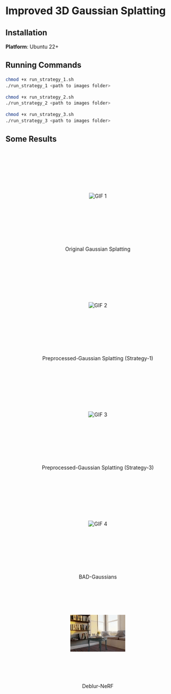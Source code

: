 #  Improved 3D Gaussian Splatting


## Installation

**Platform**: Ubuntu 22+


## Running Commands
```bash
chmod +x run_strategy_1.sh
./run_strategy_1 <path to images folder>
```


```bash
chmod +x run_strategy_2.sh
./run_strategy_2 <path to images folder>
```


```bash
chmod +x run_strategy_3.sh
./run_strategy_3 <path to images folder>
```


## Some Results
<div style="display: grid; grid-template-columns: repeat(auto-fit, minmax(250px, 1fr)); gap: 20px; max-width: 1200px; margin: 0 auto;">
  <figure style="margin: 0; text-align: center; display: flex; flex-direction: column; justify-content: space-between;">
    <div style="flex-grow: 1; display: flex; align-items: center; justify-content: center; min-height: 250px;">
      <img src="some_results/original_gs.gif" alt="GIF 1" style="max-width: 100%; max-height: 100%; object-fit: contain;">
    </div>
    <figcaption style="margin-top: 10px;">Original Gaussian Splatting</figcaption>
  </figure>
  <figure style="margin: 0; text-align: center; display: flex; flex-direction: column; justify-content: space-between;">
    <div style="flex-grow: 1; display: flex; align-items: center; justify-content: center; min-height: 250px;">
      <img src="some_results/strategy-1.gif" alt="GIF 2" style="max-width: 100%; max-height: 100%; object-fit: contain;">
    </div>
    <figcaption style="margin-top: 10px;">Preprocessed-Gaussian Splatting (Strategy-1)</figcaption>
  </figure>
  <figure style="margin: 0; text-align: center; display: flex; flex-direction: column; justify-content: space-between;">
    <div style="flex-grow: 1; display: flex; align-items: center; justify-content: center; min-height: 250px;">
      <img src="some_results/strategy-3.gif" alt="GIF 3" style="max-width: 100%; max-height: 100%; object-fit: contain;">
    </div>
    <figcaption style="margin-top: 10px;">Preprocessed-Gaussian Splatting (Strategy-3)</figcaption>
  </figure>
  <figure style="margin: 0; text-align: center; display: flex; flex-direction: column; justify-content: space-between;">
    <div style="flex-grow: 1; display: flex; align-items: center; justify-content: center; min-height: 250px;">
      <img src="some_results/bad_gaussian.gif" alt="GIF 4" style="max-width: 100%; max-height: 100%; object-fit: contain;">
    </div>
    <figcaption style="margin-top: 10px;">BAD-Gaussians</figcaption>
  </figure>
  <figure style="margin: 0; text-align: center; display: flex; flex-direction: column; justify-content: space-between;">
    <div style="flex-grow: 1; display: flex; align-items: center; justify-content: center; min-height: 250px;">
      <img src="some_results/deblur-nerf.gif" alt="GIF 5" style="max-width: 100%; max-height: 100%; object-fit: contain;">
    </div>
    <figcaption style="margin-top: 10px;">Deblur-NeRF</figcaption>
  </figure>
</div>





